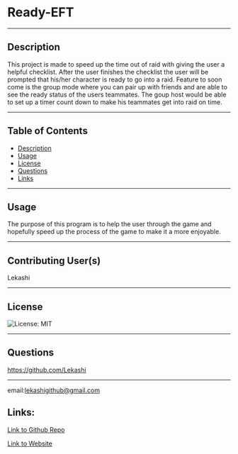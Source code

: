 # Ready-EFT
***
## Description
This project is made to speed up the time out of raid with giving the user a helpful checklist. After the user finishes the checklist the user will be prompted that his/her character is ready to go into a raid. Feature to soon come is the group mode where you can pair up with friends and are able to see the ready status of the users teammates. The goup host would be able to set up a timer count down to make his teammates get into raid on time.
***
## Table of Contents
- [Description](#description)
- [Usage](#usage)
- [License](#license)
- [Questions](#questions)
- [Links](#links)
***
## Usage
The purpose of this program is to help the user through the game and hopefully speed up the process of the game to make it a more enjoyable.
***
## Contributing User(s)
Lekashi
***
## License
![License: MIT](https://img.shields.io/badge/License-MIT-yellow.svg)
***
## Questions
https://github.com/Lekashi
***
email:lekashigithub@gmail.com

## Links:

[Link to Github Repo](https://github.com/Lekashi/Ready-EFT "Link to Github Repo")

[Link to Website](https://lekashi.github.io/Ready-EFT/ "Link to Website")